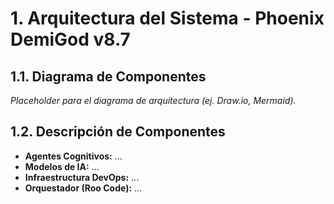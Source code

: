# 1. Arquitectura del Sistema - Phoenix DemiGod v8.7

## 1.1. Diagrama de Componentes

*Placeholder para el diagrama de arquitectura (ej. Draw.io, Mermaid).*

## 1.2. Descripción de Componentes

- **Agentes Cognitivos:** ...
- **Modelos de IA:** ...
- **Infraestructura DevOps:** ...
- **Orquestador (Roo Code):** ...